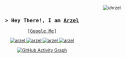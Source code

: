 <!-- Intro  -->
<p align="right">
  <img src="https://komarev.com/ghpvc/?username=uhrzel&label=Profile%20views&color=0e75b6&style=flat" alt="uhrzel" />
</p>

<h3 align="center">
  <samp>&gt; Hey There!, I am <b><a target="_blank" href="https://uhrzel-portfolio.vercel.app/">Arzel</a></b></samp>
</h3>

<p align="center">
  <samp>
    [<a href="https://www.google.com/search?q=Arzel+John+Zolina">Google Me</a>]
  </samp>
</p>

<p align="center">
  <a href="https://uhrzel-portfolio.vercel.app/" target="blank">
    <img src="https://img.shields.io/badge/Website-DC143C?style=for-the-badge&logo=medium&logoColor=white" alt="arzel" />
  </a>
  <a href="https://www.linkedin.com/in/arzeljrz/" target="_blank">
    <img src="https://img.shields.io/badge/LinkedIn-0077B5?style=for-the-badge&logo=linkedin&logoColor=white" alt="arzel"/>
  </a>
  <a href="https://discordapp.com/users/568696023409754142" target="_blank">
    <img src="https://img.shields.io/badge/Discord-5865F2?style=for-the-badge&logo=discord&logoColor=white" alt="arzel" />
  </a> 
  <a href="https://facebook.com/uhrzeljohn" target="_blank">
    <img src="https://img.shields.io/badge/Facebook-20BEFF?&style=for-the-badge&logo=facebook&logoColor=white" alt="arzel" />
  </a>
</p>

<!-- GitHub Activity Graph -->
<p align="center">
  <a href="https://github.com/ashutosh00710/github-readme-activity-graph">
    <img src="https://github-readme-activity-graph.vercel.app/graph?username=uhrzel&theme=react-dark" alt="GitHub Activity Graph" />
  </a>
</p>
